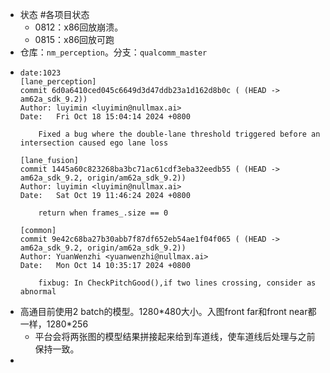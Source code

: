 - 状态 #各项目状态
	- 0812：x86回放崩溃。
	- 0815：x86回放可跑
- 仓库：`nm_perception`。分支：`qualcomm_master`
- ```
  date:1023
  [lane_perception]
  commit 6d0a6410ced045c6649d3d47ddb23a1d162d8b0c ( (HEAD -> am62a_sdk_9.2))
  Author: luyimin <luyimin@nullmax.ai>
  Date:   Fri Oct 18 15:04:14 2024 +0800
  
      Fixed a bug where the double-lane threshold triggered before an intersection caused ego lane loss
  
  [lane_fusion]
  commit 1445a60c823268ba3bc71ac61cdf3eba32eedb55 ( (HEAD -> am62a_sdk_9.2, origin/am62a_sdk_9.2))
  Author: luyimin <luyimin@nullmax.ai>
  Date:   Sat Oct 19 11:46:24 2024 +0800
  
      return when frames_.size == 0
  
  [common]
  commit 9e42c68ba27b30abb7f87df652eb54ae1f04f065 ( (HEAD -> am62a_sdk_9.2, origin/am62a_sdk_9.2))
  Author: YuanWenzhi <yuanwenzhi@nullmax.ai>
  Date:   Mon Oct 14 10:35:17 2024 +0800
  
      fixbug: In CheckPitchGood(),if two lines crossing, consider as abnormal
  ```
- 高通目前使用2 batch的模型。1280\*480大小。入图front far和front near都一样，1280\*256
	- 平台会将两张图的模型结果拼接起来给到车道线，使车道线后处理与之前保持一致。
-